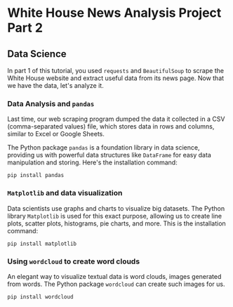 # White House News Analysis Project Part 2

## Data Science

In part 1 of this tutorial, you used `requests` and `BeautifulSoup` to scrape the White House website and extract useful data from its news page. Now that we have the data, let's analyze it.

### Data Analysis and `pandas`

Last time, our web scraping program dumped the data it collected in a CSV (comma-separated values) file, which stores data in rows and columns, similar to Excel or Google Sheets.

The Python package `pandas` is a foundation library in data science, providing us with powerful data structures like `DataFrame` for easy data manipulation and storing. Here's the installation command:

```
pip install pandas
```

### `Matplotlib` and data visualization

Data scientists use graphs and charts to visualize big datasets. The Python library `Matplotlib` is used for this exact purpose, allowing us to create line plots, scatter plots, histograms, pie charts, and more. This is the installation command:

```
pip install matplotlib
```

### Using `wordcloud` to create word clouds

An elegant way to visualize textual data is word clouds, images generated from words. The Python package `wordcloud` can create such images for us.

```
pip install wordcloud
```
